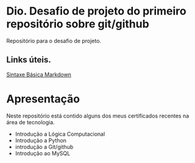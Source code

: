 # Dio. Desafio de projeto do primeiro repositório sobre git/github
Repositório para o desafio de projeto.

## Links úteis.

[Sintaxe Básica Markdown](https://www.markdownguide.org/basic-syntax/)

# Apresentação 



Neste repositório está contido alguns dos meus certificados recentes na área de tecnologia.



- Introdução a Lógica Computacional
- Introdução a Python
- introdução a Git/github
- Introdução ao MySQL




